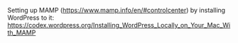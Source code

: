 Setting up MAMP (https://www.mamp.info/en/#controlcenter) by installing WordPress to it: https://codex.wordpress.org/Installing_WordPress_Locally_on_Your_Mac_With_MAMP
